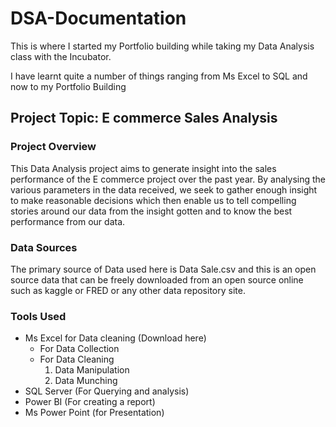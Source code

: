 # DSA-Documentation

This is where I started my Portfolio building while taking my Data Analysis class
with the Incubator.

I have learnt quite a number of things ranging from Ms Excel to SQL and now to my Portfolio Building

## Project Topic: E commerce Sales Analysis

### Project Overview
This Data Analysis project aims to generate insight into the sales performance of the E commerce project over the past year.
By analysing the various parameters in the data received, we seek to gather enough insight to make reasonable decisions which then enable us to tell compelling stories around our data from the insight gotten and to know the best performance from our data.

### Data Sources
The primary source of Data used here is Data Sale.csv and this is an open source data that can be freely downloaded from an open source online such as kaggle or FRED or any other data repository site.

### Tools Used
- Ms Excel for Data cleaning (Download here)
  - For Data Collection
  - For Data Cleaning
     1.   Data Manipulation
     2.   Data Munching
- SQL Server (For Querying and analysis)
- Power BI (For creating a report)
- Ms Power Point (for Presentation)
